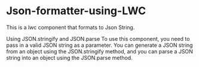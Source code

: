 # Json-formatter-using-LWC
This is a lwc component that formats to Json String.

Using JSON.stringify and JSON.parse
To use this component, you need to pass in a valid JSON string as a parameter. You can generate a JSON string from an object using the JSON.stringify method, and you can parse a JSON string into an object using the JSON.parse method.
